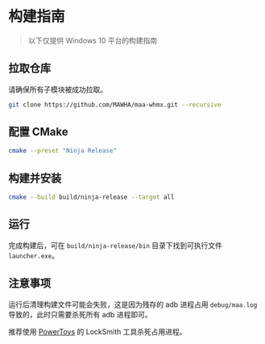 # 构建指南

> 以下仅提供 Windows 10 平台的构建指南

## 拉取仓库

请确保所有子模块被成功拉取。

```sh
git clone https://github.com/MAWHA/maa-whmx.git --recursive
```

## 配置 CMake

```sh
cmake --preset "Ninja Release"
```

## 构建并安装

```sh
cmake --build build/ninja-release --target all
```

## 运行

完成构建后，可在 `build/ninja-release/bin` 目录下找到可执行文件 `launcher.exe`。

## 注意事项

运行后清理构建文件可能会失败，这是因为残存的 adb 进程占用 `debug/maa.log` 导致的，此时只需要杀死所有 adb 进程即可。

推荐使用 [PowerToys](https://github.com/microsoft/PowerToys) 的 LockSmith 工具杀死占用进程。
